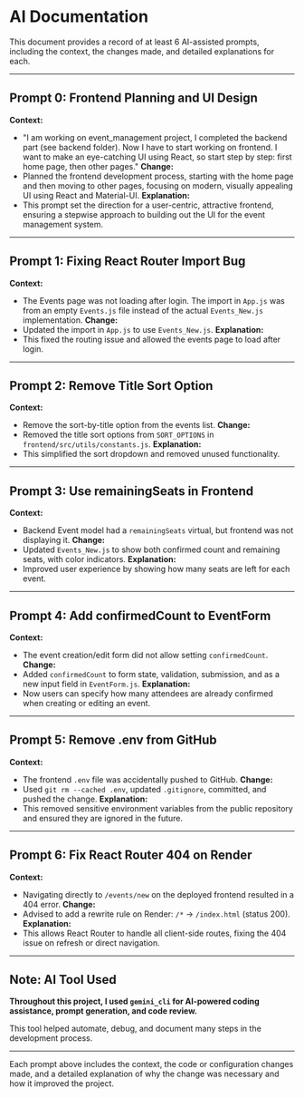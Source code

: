 # AI Documentation

This document provides a record of at least 6 AI-assisted prompts, including the context, the changes made, and detailed explanations for each.

---

## Prompt 0: Frontend Planning and UI Design
**Context:**
- "I am working on event_management project, I completed the backend part (see backend folder). Now I have to start working on frontend. I want to make an eye-catching UI using React, so start step by step: first home page, then other pages."
**Change:**
- Planned the frontend development process, starting with the home page and then moving to other pages, focusing on modern, visually appealing UI using React and Material-UI.
**Explanation:**
- This prompt set the direction for a user-centric, attractive frontend, ensuring a stepwise approach to building out the UI for the event management system.

---

## Prompt 1: Fixing React Router Import Bug
**Context:**
- The Events page was not loading after login. The import in `App.js` was from an empty `Events.js` file instead of the actual `Events_New.js` implementation.
**Change:**
- Updated the import in `App.js` to use `Events_New.js`.
**Explanation:**
- This fixed the routing issue and allowed the events page to load after login.

---

## Prompt 2: Remove Title Sort Option
**Context:**
- Remove the sort-by-title option from the events list.
**Change:**
- Removed the title sort options from `SORT_OPTIONS` in `frontend/src/utils/constants.js`.
**Explanation:**
- This simplified the sort dropdown and removed unused functionality.

---

## Prompt 3: Use remainingSeats in Frontend
**Context:**
- Backend Event model had a `remainingSeats` virtual, but frontend was not displaying it.
**Change:**
- Updated `Events_New.js` to show both confirmed count and remaining seats, with color indicators.
**Explanation:**
- Improved user experience by showing how many seats are left for each event.

---

## Prompt 4: Add confirmedCount to EventForm
**Context:**
- The event creation/edit form did not allow setting `confirmedCount`.
**Change:**
- Added `confirmedCount` to form state, validation, submission, and as a new input field in `EventForm.js`.
**Explanation:**
- Now users can specify how many attendees are already confirmed when creating or editing an event.

---

## Prompt 5: Remove .env from GitHub
**Context:**
- The frontend `.env` file was accidentally pushed to GitHub.
**Change:**
- Used `git rm --cached .env`, updated `.gitignore`, committed, and pushed the change.
**Explanation:**
- This removed sensitive environment variables from the public repository and ensured they are ignored in the future.

---

## Prompt 6: Fix React Router 404 on Render
**Context:**
- Navigating directly to `/events/new` on the deployed frontend resulted in a 404 error.
**Change:**
- Advised to add a rewrite rule on Render: `/*` → `/index.html` (status 200).
**Explanation:**
- This allows React Router to handle all client-side routes, fixing the 404 issue on refresh or direct navigation.

---

## Note: AI Tool Used
**Throughout this project, I used `gemini_cli` for AI-powered coding assistance, prompt generation, and code review.**

This tool helped automate, debug, and document many steps in the development process.

---

Each prompt above includes the context, the code or configuration changes made, and a detailed explanation of why the change was necessary and how it improved the project.
